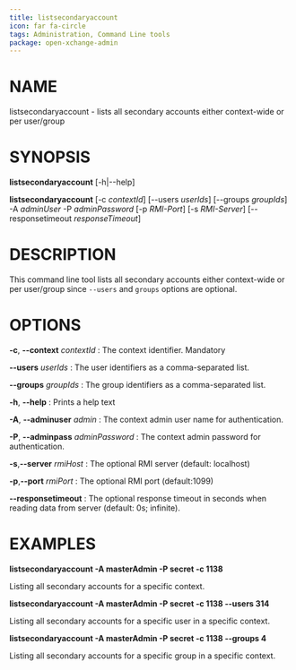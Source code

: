 ```yaml
---
title: listsecondaryaccount
icon: far fa-circle
tags: Administration, Command Line tools
package: open-xchange-admin
---
```


# NAME

listsecondaryaccount - lists all secondary accounts either context-wide or per user/group

# SYNOPSIS

**listsecondaryaccount** [-h|--help]

**listsecondaryaccount** [-c *contextId*] [--users *userIds*] [--groups *groupIds*] -A *adminUser* -P *adminPassword*  [-p *RMI-Port*] [-s *RMI-Server*] [--responsetimeout *responseTimeout*]

# DESCRIPTION

This command line tool lists all secondary accounts either context-wide or per user/group since `--users` and `groups` options are optional.

# OPTIONS

**-c**, **--context** *contextId*
: The context identifier. Mandatory

**--users** *userIds*
: The user identifiers as a comma-separated list.

**--groups** *groupIds*
: The group identifiers as a comma-separated list.

**-h**, **--help**
: Prints a help text

**-A**, **--adminuser** *admin*
: The context admin user name for authentication.

**-P**, **--adminpass** *adminPassword*
: The context admin password for authentication.

**-s**,**--server** *rmiHost*
: The optional RMI server (default: localhost)

**-p**,**--port** *rmiPort*
: The optional RMI port (default:1099)

**--responsetimeout**
: The optional response timeout in seconds when reading data from server (default: 0s; infinite).

# EXAMPLES

**listsecondaryaccount -A masterAdmin -P secret -c 1138**

Listing all secondary accounts for a specific context.

**listsecondaryaccount -A masterAdmin -P secret -c 1138 --users 314**

Listing all secondary accounts for a specific user in a specific context.

**listsecondaryaccount -A masterAdmin -P secret -c 1138 --groups 4**

Listing all secondary accounts for a specific group in a specific context.